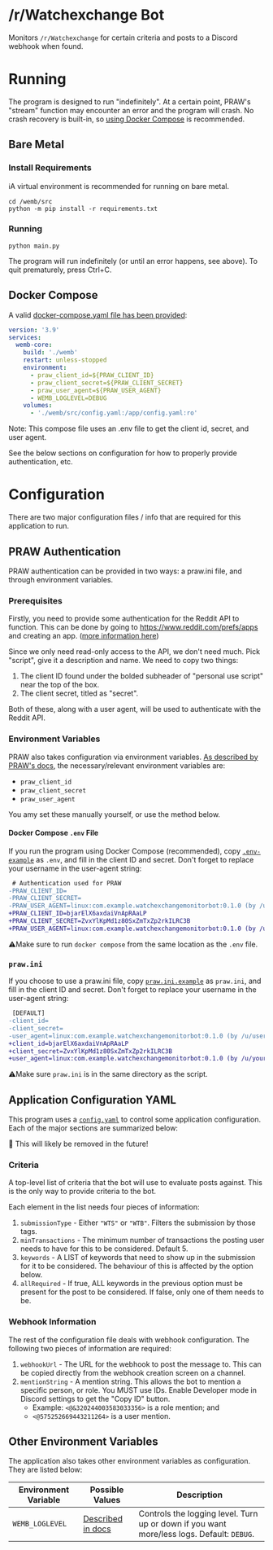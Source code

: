 # /r/Watchexchange Bot

Monitors `/r/Watchexchange` for certain criteria and posts to a Discord webhook when found.

# Running

The program is designed to run "indefinitely". At a certain point, PRAW's "stream" function may encounter an error and the program will crash. No crash recovery is built-in, so [using Docker Compose](#docker-compose) is recommended.

## Bare Metal

### Install Requirements

ℹ️A virtual environment is recommended for running on bare metal.

```shell
cd /wemb/src
python -m pip install -r requirements.txt
```

### Running

```shell
python main.py
```

The program will run indefinitely (or until an error happens, see above). To quit prematurely, press Ctrl+C.

## Docker Compose

A valid [docker-compose.yaml file has been provided](./docker-compose.yaml):

```yaml
version: '3.9'
services:
  wemb-core:
    build: './wemb'
    restart: unless-stopped
    environment:
      - praw_client_id=${PRAW_CLIENT_ID}
      - praw_client_secret=${PRAW_CLIENT_SECRET}
      - praw_user_agent=${PRAW_USER_AGENT}
      - WEMB_LOGLEVEL=DEBUG
    volumes:
      - './wemb/src/config.yaml:/app/config.yaml:ro'
```

Note: This compose file uses an .env file to get the client id, secret, and user agent.

See the below sections on configuration for how to properly provide authentication, etc.

# Configuration

There are two major configuration files / info that are required for this application to run.

## PRAW Authentication

PRAW authentication can be provided in two ways: a praw.ini file, and through environment variables.

### Prerequisites

Firstly, you need to provide some authentication for the Reddit API to function. This can be done by going to <https://www.reddit.com/prefs/apps> and creating an app. ([more information here](https://praw.readthedocs.io/en/stable/getting_started/quick_start.html#read-only-reddit-instances))

Since we only need read-only access to the API, we don't need much. Pick "script", give it a description and name. We need to copy two things:

1. The client ID found under the bolded subheader of "personal use script" near the top of the box.
2. The client secret, titled as "secret".

Both of these, along with a user agent, will be used to authenticate with the Reddit API.

### Environment Variables

PRAW also takes configuration via environment variables. [As described by PRAW's docs](https://praw.readthedocs.io/en/stable/getting_started/configuration/environment_variables.html), the necessary/relevant environment variables are:

- `praw_client_id`
- `praw_client_secret`
- `praw_user_agent`

You amy set these manually yourself, or use the method below.

#### Docker Compose `.env` File

If you run the program using Docker Compose (recommended), copy [`.env-example`](./.env-example) as `.env`, and fill in the client ID and secret. Don't forget to replace your username in the user-agent string:

```diff
 # Authentication used for PRAW
-PRAW_CLIENT_ID=
-PRAW_CLIENT_SECRET=
-PRAW_USER_AGENT=linux:com.example.watchexchangemonitorbot:0.1.0 (by /u/username)
+PRAW_CLIENT_ID=bjarElX6axdaiVnApRAaLP
+PRAW_CLIENT_SECRET=ZvxYlKpMd1z80SxZmTxZp2rkILRC3B
+PRAW_USER_AGENT=linux:com.example.watchexchangemonitorbot:0.1.0 (by /u/youruserhere)
```

⚠️Make sure to run `docker compose` from the same location as the `.env` file.

### `praw.ini`

If you choose to use a praw.ini file, copy [`praw.ini.example`](./wemb/src/praw.ini.example) as `praw.ini`, and fill in the client ID and secret. Don't forget to replace your username in the user-agent string:

```diff
 [DEFAULT]
-client_id=
-client_secret=
-user_agent=linux:com.example.watchexchangemonitorbot:0.1.0 (by /u/username)
+client_id=bjarElX6axdaiVnApRAaLP
+client_secret=ZvxYlKpMd1z80SxZmTxZp2rkILRC3B
+user_agent=linux:com.example.watchexchangemonitorbot:0.1.0 (by /u/youruserhere)
```

⚠️Make sure `praw.ini` is in the same directory as the script.

## Application Configuration YAML

This program uses a [`config.yaml`](./wemb/src/config.yaml) to control some application configuration. Each of the major sections are summarized below:

🚨 This will likely be removed in the future!

### Criteria

A top-level list of criteria that the bot will use to evaluate posts against. This is the only way to provide criteria to the bot.

Each element in the list needs four pieces of information:

1. `submissionType` - Either `"WTS"` or `"WTB"`. Filters the submission by those tags.
2. `minTransactions` - The minimum number of transactions the posting user needs to have for this to be considered. Default 5.
3. `keywords` - A LIST of keywords that need to show up in the submission for it to be considered. The behaviour of this is affected by the option below.
4. `allRequired` - If true, ALL keywords in the previous option must be present for the post to be considered. If false, only one of them needs to be.

### Webhook Information

The rest of the configuration file deals with webhook configuration. The following two pieces of information are required:

1. `webhookUrl` - The URL for the webhook to post the message to. This can be copied directly from the webhook creation screen on a channel.
2. `mentionString` - A mention string. This allows the bot to mention a specific person, or role. You MUST use IDs. Enable Developer mode in Discord settings to get the "Copy ID" button.
    - Example: `<@&320244003583033356>` is a role mention; and
    - `<@575252669443211264>` is a user mention.

## Other Environment Variables

The application also takes other environment variables as configuration. They are listed below:

| Environment Variable | Possible Values                                                                    | Description                                                                               |
|----------------------|------------------------------------------------------------------------------------|-------------------------------------------------------------------------------------------|
| `WEMB_LOGLEVEL`      | [Described in docs](https://docs.python.org/3/library/logging.html#logging-levels) | Controls the logging level. Turn up or down if you want more/less logs. Default: `DEBUG`. |
